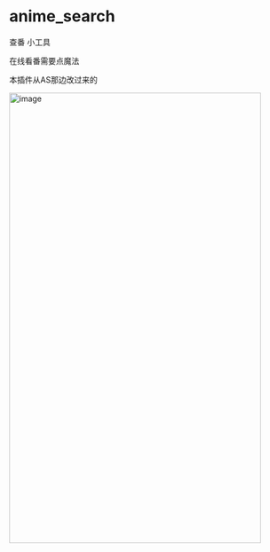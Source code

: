 # anime_search
查番 小工具

在线看番需要点魔法

本插件从AS那边改过来的

<img width="453" height="812" alt="image" src="https://github.com/user-attachments/assets/328218fb-1d84-45e9-83ba-e046399aafb5" />
